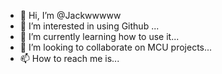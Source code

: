 - 👋 Hi, I’m @Jackwwwww
- 👀 I’m interested in using Github ...
- 🌱 I’m currently learning how to use it...
- 💞️ I’m looking to collaborate on MCU projects...
- 📫 How to reach me is...

<!---
Jackwwwww/Jackwwwww is a ✨ special ✨ repository because its `README.md` (this file) appears on your GitHub profile.
You can click the Preview link to take a look at your changes.
--->
